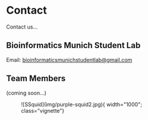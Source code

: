 # Contact
Contact us...
##  Bioinformatics Munich Student Lab
Email: [bioinformaticsmunichstudentlab@gmail.com](mailto:bioinformaticsmunichstudentlab@gmail.com)

## Team Members

(coming soon...)

<figure markdown>
  ![SSquid](img/purple-squid2.jpg){ width="1000"; class="vignette"}
</figure>